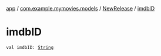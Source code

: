 [app](../../index.md) / [com.example.mymovies.models](../index.md) / [NewRelease](index.md) / [imdbID](./imdb-i-d.md)

# imdbID

`val imdbID: `[`String`](https://kotlinlang.org/api/latest/jvm/stdlib/kotlin/-string/index.html)